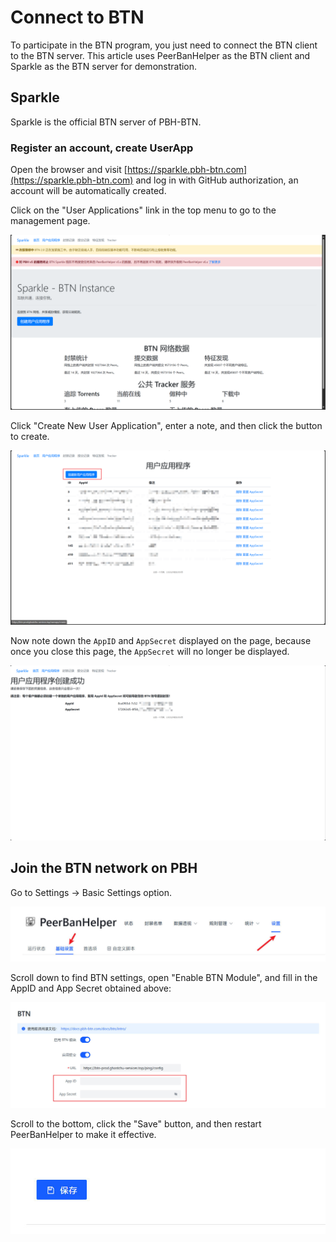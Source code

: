 # Connect to BTN

 To participate in the BTN program, you just need to connect the BTN client to the BTN server. This article uses PeerBanHelper as the BTN client and Sparkle as the BTN server for demonstration.

## Sparkle

Sparkle is the official BTN server of PBH-BTN.

### Register an account, create UserApp

Open the browser and visit [https://sparkle.pbh-btn.com](https://sparkle.pbh-btn.com) and log in with GitHub authorization, an account will be automatically created.

Click on the "User Applications" link in the top menu to go to the management page.

![homepage](./assets/btn-homepage.png)

Click "Create New User Application", enter a note, and then click the button to create.

![management](./assets/userapp-management.png)

Now note down the `AppID` and `AppSecret` displayed on the page, because once you close this page, the `AppSecret` will no longer be displayed.

![created](./assets/userapp-created.png)

## Join the BTN network on PBH

Go to Settings -> Basic Settings option.

![btn1](./assets/btn1.jpg)

Scroll down to find BTN settings, open "Enable BTN Module", and fill in the AppID and App Secret obtained above:

![btn2](./assets/btn2.jpg)

Scroll to the bottom, click the "Save" button, and then restart PeerBanHelper to make it effective.

![btn3](./assets/btn3.jpg)

